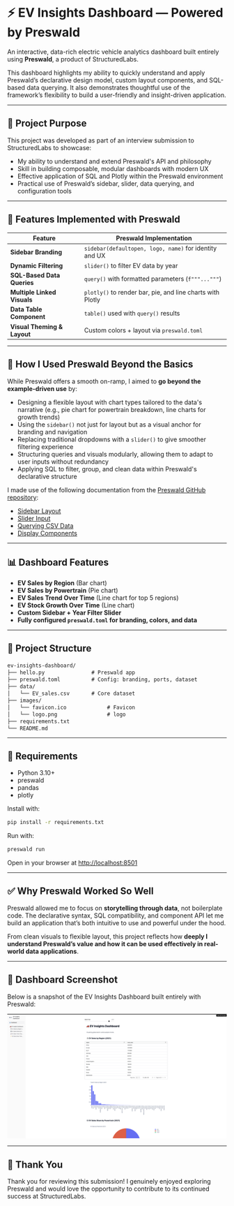 # ⚡ EV Insights Dashboard — Powered by Preswald

An interactive, data-rich electric vehicle analytics dashboard built entirely using **Preswald**, a product of StructuredLabs.

This dashboard highlights my ability to quickly understand and apply Preswald’s declarative design model, custom layout components, and SQL-based data querying. It also demonstrates thoughtful use of the framework’s flexibility to build a user-friendly and insight-driven application.

---

## 🎯 Project Purpose

This project was developed as part of an interview submission to StructuredLabs to showcase:

- My ability to understand and extend Preswald's API and philosophy
- Skill in building composable, modular dashboards with modern UX
- Effective application of SQL and Plotly within the Preswald environment
- Practical use of Preswald’s sidebar, slider, data querying, and configuration tools

---

## 🚀 Features Implemented with Preswald

| Feature                                | Preswald Implementation                                          |
|----------------------------------------|------------------------------------------------------------------|
| **Sidebar Branding**                   | `sidebar(defaultopen, logo, name)` for identity and UX           |
| **Dynamic Filtering**                  | `slider()` to filter EV data by year                             |
| **SQL-Based Data Queries**             | `query()` with formatted parameters (`f"""..."""`)               |
| **Multiple Linked Visuals**            | `plotly()` to render bar, pie, and line charts with Plotly       |
| **Data Table Component**               | `table()` used with `query()` results                            |
| **Visual Theming & Layout**            | Custom colors + layout via `preswald.toml`                       |

---

## 🧠 How I Used Preswald Beyond the Basics

While Preswald offers a smooth on-ramp, I aimed to **go beyond the example-driven use** by:

- Designing a flexible layout with chart types tailored to the data's narrative (e.g., pie chart for powertrain breakdown, line charts for growth trends)
- Using the `sidebar()` not just for layout but as a visual anchor for branding and navigation
- Replacing traditional dropdowns with a `slider()` to give smoother filtering experience
- Structuring queries and visuals modularly, allowing them to adapt to user inputs without redundancy
- Applying SQL to filter, group, and clean data within Preswald's declarative structure

I made use of the following documentation from the [Preswald GitHub repository](https://github.com/StructuredLabs/preswald):

- [Sidebar Layout](https://github.com/StructuredLabs/preswald/blob/main/docs/layout/sidebar.mdx)
- [Slider Input](https://github.com/StructuredLabs/preswald/blob/main/docs/layout/sizing.mdx)
- [Querying CSV Data](https://github.com/StructuredLabs/preswald/blob/main/docs/data/query.mdx)
- [Display Components](https://github.com/StructuredLabs/preswald/blob/main/docs/displays/plotly.mdx)

---

## 📊 Dashboard Features

- **EV Sales by Region** (Bar chart)
- **EV Sales by Powertrain** (Pie chart)
- **EV Sales Trend Over Time** (Line chart for top 5 regions)
- **EV Stock Growth Over Time** (Line chart)
- **Custom Sidebar + Year Filter Slider**
- **Fully configured `preswald.toml` for branding, colors, and data**

---

## 🧱 Project Structure

```
ev-insights-dashboard/
├── hello.py               # Preswald app
├── preswald.toml          # Config: branding, ports, dataset
├── data/
│   └── EV_sales.csv       # Core dataset
├── images/
│   └── favicon.ico             # Favicon
│   └── logo.png                # logo
├── requirements.txt
└── README.md
```

---

## 🧰 Requirements

- Python 3.10+
- preswald
- pandas
- plotly

Install with:

```bash
pip install -r requirements.txt
```

Run with:

```bash
preswald run
```

Open in your browser at [http://localhost:8501](http://localhost:8501)

---

## ✅ Why Preswald Worked So Well

Preswald allowed me to focus on **storytelling through data**, not boilerplate code. The declarative syntax, SQL compatibility, and component API let me build an application that’s both intuitive to use and powerful under the hood.

From clean visuals to flexible layout, this project reflects how **deeply I understand Preswald’s value and how it can be used effectively in real-world data applications**.

---

## 📸 Dashboard Screenshot
Below is a snapshot of the EV Insights Dashboard built entirely with Preswald:

![EV Dashboard Screenshot](assets/dashboard.png)

---

## 🙌 Thank You

Thank you for reviewing this submission! I genuinely enjoyed exploring Preswald and would love the opportunity to contribute to its continued success at StructuredLabs.
